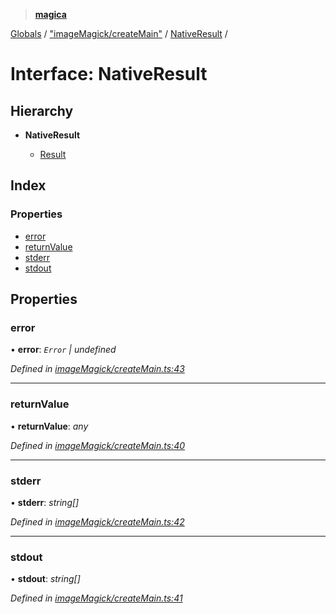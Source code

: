 > **[magica](../README.md)**

[Globals](../README.md) / ["imageMagick/createMain"](../modules/_imagemagick_createmain_.md) / [NativeResult](_imagemagick_createmain_.nativeresult.md) /

# Interface: NativeResult

## Hierarchy

* **NativeResult**

  * [Result](_types_.result.md)

## Index

### Properties

* [error](_imagemagick_createmain_.nativeresult.md#error)
* [returnValue](_imagemagick_createmain_.nativeresult.md#returnvalue)
* [stderr](_imagemagick_createmain_.nativeresult.md#stderr)
* [stdout](_imagemagick_createmain_.nativeresult.md#stdout)

## Properties

###  error

• **error**: *`Error` | undefined*

*Defined in [imageMagick/createMain.ts:43](https://github.com/cancerberoSgx/magica/blob/c5226cf/src/imageMagick/createMain.ts#L43)*

___

###  returnValue

• **returnValue**: *any*

*Defined in [imageMagick/createMain.ts:40](https://github.com/cancerberoSgx/magica/blob/c5226cf/src/imageMagick/createMain.ts#L40)*

___

###  stderr

• **stderr**: *string[]*

*Defined in [imageMagick/createMain.ts:42](https://github.com/cancerberoSgx/magica/blob/c5226cf/src/imageMagick/createMain.ts#L42)*

___

###  stdout

• **stdout**: *string[]*

*Defined in [imageMagick/createMain.ts:41](https://github.com/cancerberoSgx/magica/blob/c5226cf/src/imageMagick/createMain.ts#L41)*